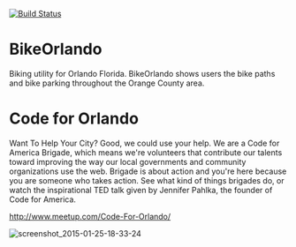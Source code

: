 [![Build Status](https://travis-ci.org/cforlando/bike-orlando-android.svg?branch=master)](https://travis-ci.org/cforlando/bike-orlando-android)

BikeOrlando
===========

Biking utility for Orlando Florida. BikeOrlando shows users the bike paths and bike parking throughout the Orange County area.

Code for Orlando
================
Want To Help Your City? Good, we could use your help. We are a Code for America Brigade, which means we're volunteers that contribute our talents toward improving the way our local governments and community organizations use the web. Brigade is about action and you're here because you are someone who takes action. See what kind of things brigades do, or watch the inspirational TED talk given by Jennifer Pahlka, the founder of Code for America.

http://www.meetup.com/Code-For-Orlando/

![screenshot_2015-01-25-18-33-24](https://cloud.githubusercontent.com/assets/1614281/5893870/6ec88596-a4c2-11e4-83a2-e06b73015f01.png)

